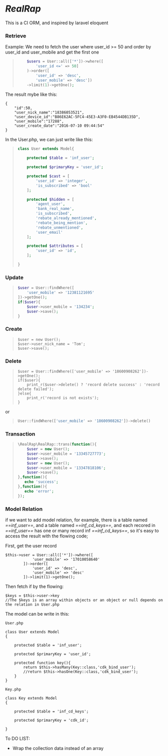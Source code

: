 # _RealRap_

This is a CI ORM, and inspired by laravel eloquent

### Retrieve

Example: We need to fetch the user where user\_id &gt;= 50 and order by user\_id and user\_mobile and get the first one

> ```php
>     $users = User::all(['*'])->where([
>         'user_id <=' => 50]
>     )->order([
>         'user_id' => 'desc',
>         'user_mobile' => 'desc'])
>     ->limit(1)->getOne();
> ```

The result mybe like this:

```
{
    "id":50,
    "user_nick_name":"18386053521",
    "user_device_id":"B86E62AC-5FC4-45E3-A3F0-EB4544DB135D",
    "user_mobile":"17288",
    "user_create_date":"2016-07-10 09:44:54"
}
```

In the User.php, we can just write like this:

> ```php
> class User extends Model{
>
>     protected $table = 'inf_user';
>
>     protected $primaryKey = 'user_id';
>
>     protected $cast = [
>         'user_id' => 'integer',
>         'is_subscribed' => 'bool'
>     ];
>
>     protected $hidden = [
>         'agent_user',
>         'bank_real_name',
>         'is_subscribed',
>         'rebate_already_mentioned',
>         'rebate_being_mention',
>         'rebate_unmentioned',
>         'user_email'
>     ];
>
>     protected $attributes = [
>         'user_id' => 'id',
>     ];
>
> }
> ```

### Update

> ```php
> $user = User::findWhere([
>     'user_mobile' => '12381121695'
> ])->getOne();
> if($user){
>     $user->user_mobile = '134234';
>     $user->save();
> }
> ```

### Create

> ```
> $user = new User();
> $user->user_nick_name = 'Tom';
> $user->save();
> ```

### Delete

> ```
> $user = User::findWhere(['user_mobile' => '18600908262'])->getOne();
> if($user){
>     print_r($user->delete() ? 'record delete success' : 'record delete failed');
> }else{
>     print_r('record is not exists');
> }
> ```

or

> ```php
> User::findWhere(['user_mobile' => '18600908262'])->delete()
> ```

### Transaction

> ```php
> \RealRap\RealRap::trans(function(){
>     $user = new User();
>     $user->user_mobile = '13345727773';
>     $user->save();
>     $user = new User();
>     $user->user_mobile = '13347818106';
>     $user->save();
> },function(){
>    echo 'success';
> },function(){
>    echo 'error';
> });
> ```


### **Model Relation**

if we want to add model relation, for example, there is a table named *==inf_user==*, and a table named *==inf\_cd\_keys==*, and each recored in *==inf_user==* has one or many record inf *==inf\_cd\_keys==*, so it's easy to access the result with the flowing code;

First, get the user record

```
$this->user = User::all(['*'])->where([
            'user_mobile' => '17010058640'
        ])->order([
            'user_id' => 'desc',
            'user_mobile' => 'desc'
        ])->limit(1)->getOne();
```
Then fetch if by the flowing:

```
$keys = $this->user->key  
//The $keys is an array within objects or an object or null depends on the relation in User.php
```

The model can be write in this:

```
User.php

class User extends Model
{    

	protected $table = 'inf_user';

	protected $primaryKey = 'user_id';
    
	protected function key(){
        return $this->hasMany(Key::class,'cdk_bind_user');
        //return $this->hasOne(Key::class,'cdk_bind_user');
    }
}

Key.php

class Key extends Model
{

    protected $table = 'inf_cd_keys';

    protected $primaryKey = 'cdk_id';

}

```

To DO LIST:

* Wrap the collection data instead of an array


